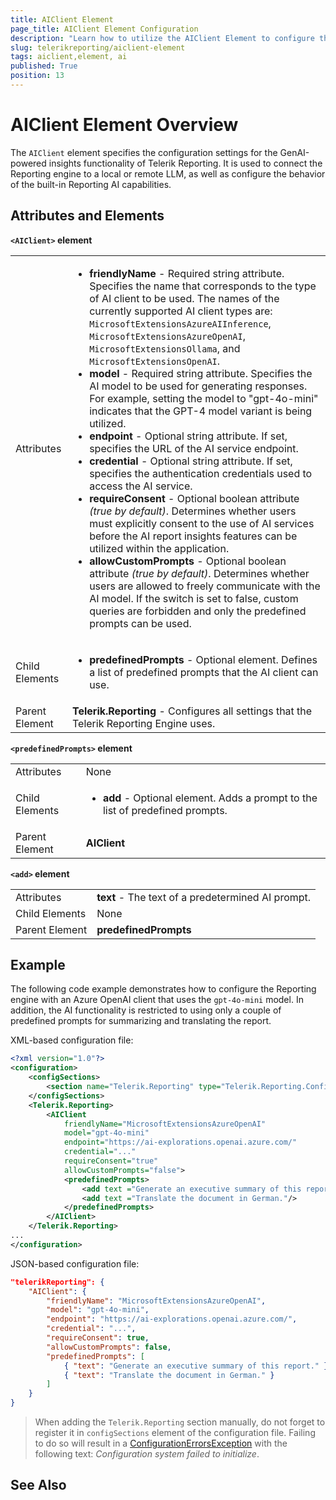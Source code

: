 ```yaml
---
title: AIClient Element
page_title: AIClient Element Configuration
description: "Learn how to utilize the AIClient Element to configure the AI model used for GenAI-powered insights during report preview"
slug: telerikreporting/aiclient-element
tags: aiclient,element, ai
published: True
position: 13
---
```


<style>
table th:first-of-type {
	width: 10%;
}
table th:nth-of-type(2) {
	width: 90%;
}
</style>

# AIClient Element Overview

The `AIClient` element specifies the configuration settings for the GenAI-powered insights functionality of Telerik Reporting. It is used to connect the Reporting engine to a local or remote LLM, as well as configure the behavior of the built-in Reporting AI capabilities.  

## Attributes and Elements

__`<AIClient>` element__

|   |   |
| ------ | ------ |
|Attributes|<ul><li>__friendlyName__ - Required string attribute. Specifies the name that corresponds to the type of AI client to be used. The names of the currently supported AI client types are: `MicrosoftExtensionsAzureAIInference`, `MicrosoftExtensionsAzureOpenAI`, `MicrosoftExtensionsOllama`, and `MicrosoftExtensionsOpenAI`.</li><li>__model__ - Required string attribute. Specifies the AI model to be used for generating responses. For example, setting the model to "gpt-4o-mini" indicates that the GPT-4 model variant is being utilized.</li><li>__endpoint__ - Optional string attribute. If set, specifies the URL of the AI service endpoint.</li><li>__credential__ - Optional string attribute. If set, specifies the authentication credentials used to access the AI service.</li><li>__requireConsent__ - Optional boolean attribute _(true by default)_. Determines whether users must explicitly consent to the use of AI services before the AI report insights features can be utilized within the application.</li><li>__allowCustomPrompts__ - Optional boolean attribute _(true by default)_. Determines whether users are allowed to freely communicate with the AI model. If the switch is set to false, custom queries are forbidden and only the predefined prompts can be used.</li></ul>|
|Child Elements|<ul><li>__predefinedPrompts__ - Optional element. Defines a list of predefined prompts that the AI client can use.</li></ul>|
|Parent Element|__Telerik.Reporting__ - Configures all settings that the Telerik Reporting Engine uses.|

__`<predefinedPrompts>` element__

|   |   |
| ------ | ------ |
|Attributes|None|
|Child Elements|<ul><li>__add__ - Optional element. Adds a prompt to the list of predefined prompts.</li></ul>|
|Parent Element|__AIClient__|

__`<add>` element__

|   |   |
| ------ | ------ |
|Attributes|__text__ - The text of a predetermined AI prompt.|
|Child Elements|None|
|Parent Element|__predefinedPrompts__|

## Example

The following code example demonstrates how to configure the Reporting engine with an Azure OpenAI client that uses the `gpt-4o-mini` model. In addition, the AI functionality is restricted to using only a couple of predefined prompts for summarizing and translating the report.

XML-based configuration file:

````XML
<?xml version="1.0"?>
<configuration>
	<configSections>
		<section name="Telerik.Reporting" type="Telerik.Reporting.Configuration.ReportingConfigurationSection, Telerik.Reporting" allowLocation="true" allowDefinition="Everywhere" />
	</configSections>
	<Telerik.Reporting>
		<AIClient
			friendlyName="MicrosoftExtensionsAzureOpenAI"
			model="gpt-4o-mini"
			endpoint="https://ai-explorations.openai.azure.com/"
			credential="..."
			requireConsent="true"
			allowCustomPrompts="false">
			<predefinedPrompts>
				<add text ="Generate an executive summary of this report."/>
				<add text ="Translate the document in German."/>
			</predefinedPrompts>
		</AIClient>
	</Telerik.Reporting>
...
</configuration>
````

JSON-based configuration file:

````JSON
"telerikReporting": {
	"AIClient": {
		"friendlyName": "MicrosoftExtensionsAzureOpenAI",
		"model": "gpt-4o-mini",
		"endpoint": "https://ai-explorations.openai.azure.com/",
		"credential": "...",
		"requireConsent": true,
		"allowCustomPrompts": false,
		"predefinedPrompts": [
			{ "text": "Generate an executive summary of this report." },
			{ "text": "Translate the document in German." }
		]
	}
}
````

> When adding the `Telerik.Reporting` section manually, do not forget to register it in `configSections` element of the configuration file. Failing to do so will result in a [ConfigurationErrorsException](https://learn.microsoft.com/en-us/dotnet/api/system.configuration.configurationerrorsexception?view=dotnet-plat-ext-7.0) with the following text: *Configuration system failed to initialize*.

## See Also
